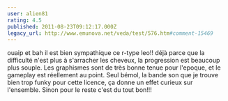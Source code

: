 ```yaml
---
user: alien81
rating: 4.5
published: 2011-08-23T09:12:17.000Z
legacy_url: http://www.emunova.net/veda/test/576.htm#comment-15469
---
```

ouaip et bah il est bien sympathique ce r-type leo!! déjà parce que la difficulté n'est plus à s'arracher les cheveux, la progression est beaucoup plus souple. Les graphismes sont de très bonne tenue pour l'epoque, et le gameplay est réellement au point. Seul bémol, la bande son que je trouve bien trop funky pour cette licence, ça donne un effet curieux sur l'ensemble. Sinon pour le reste c'est du tout bon!!!